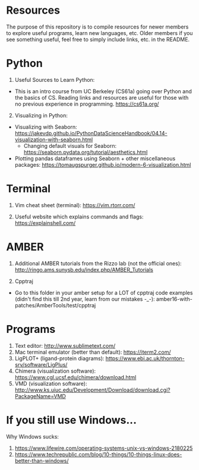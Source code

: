 # Resources
The purpose of this repository is to compile resources for newer members to explore useful programs, learn new languages, etc. Older members if you see something useful, feel free to simply include links, etc. in the README.

# Python
1. Useful Sources to Learn Python:
  - This is an intro course from UC Berkeley (CS61a) going over Python and the basics of CS. Reading links and resources are      useful for those with no previous experience in programming. https://cs61a.org/ 

2. Visualizing in Python:
  - Visualizing with Seaborn: https://jakevdp.github.io/PythonDataScienceHandbook/04.14-visualization-with-seaborn.html 
      - Changing default visuals for Seaborn: https://seaborn.pydata.org/tutorial/aesthetics.html
  - Plotting pandas dataframes using Seaborn + other miscellaneous packages: https://tomaugspurger.github.io/modern-6-visualization.html

# Terminal
1. Vim cheat sheet (terminal):
https://vim.rtorr.com/ 

2. Useful website which explains commands and flags:
https://explainshell.com/

# AMBER
1. Additional AMBER tutorials from the Rizzo lab (not the official ones): 
http://ringo.ams.sunysb.edu/index.php/AMBER_Tutorials

2. Cpptraj
  - Go to this folder in your amber setup for a LOT of cpptraj code examples (didn't find this till 2nd year, learn from our mistakes -_-): amber16-with-patches/AmberTools/test/cpptraj 

# Programs
1. Text editor: http://www.sublimetext.com/
2. Mac terminal emulator (better than default): https://iterm2.com/
3. LigPLOT+ (ligand-protein diagrams): https://www.ebi.ac.uk/thornton-srv/software/LigPlus/ 
4. Chimera (visualization software): https://www.cgl.ucsf.edu/chimera/download.html
5. VMD (visualization software): http://www.ks.uiuc.edu/Development/Download/download.cgi?PackageName=VMD

# If you still use Windows...

Why Windows sucks: 
1. https://www.lifewire.com/operating-systems-unix-vs-windows-2180225 
2. https://www.techrepublic.com/blog/10-things/10-things-linux-does-better-than-windows/
